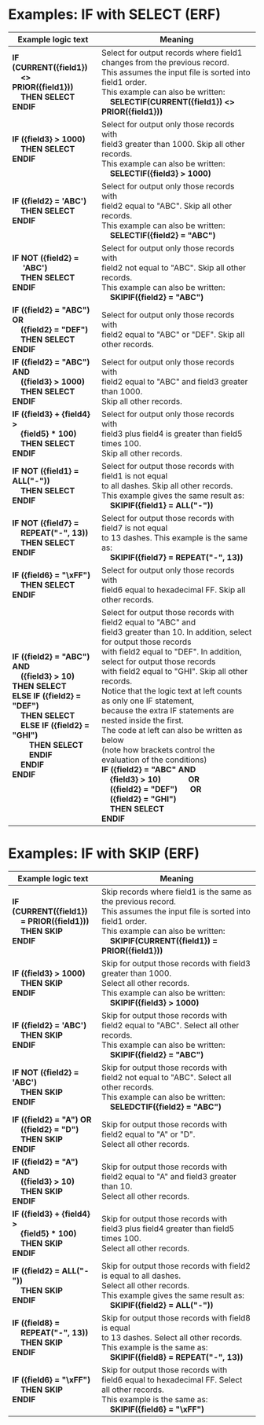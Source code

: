 
# Examples: IF with SELECT (ERF)

|Example logic text|Meaning|
|------------------|-------|
|**IF (CURRENT({field1})<br>&nbsp;&nbsp;&nbsp;&nbsp;<> PRIOR({field1}))<br>&nbsp;&nbsp;&nbsp;&nbsp;THEN SELECT<br>ENDIF**|Select for output records where field1 changes from the previous record.<br>This assumes the input file is sorted into field1 order.<br>This example can also be written:<br>&nbsp;&nbsp;&nbsp;&nbsp;**SELECTIF(CURRENT({field1}) <> PRIOR({field1}))**|
|**IF ({field3} > 1000)<br>&nbsp;&nbsp;&nbsp;&nbsp;THEN SELECT<br>ENDIF**|Select for output only those records with<br>field3 greater than 1000. Skip all other records.<br>This example can also be written:<br>&nbsp;&nbsp;&nbsp;&nbsp;**SELECTIF({field3} > 1000)**|
|**IF ({field2} = 'ABC')<br>&nbsp;&nbsp;&nbsp;&nbsp;THEN SELECT<br>ENDIF**|Select for output only those records with<br>field2 equal to "ABC". Skip all other records.<br>This example can also be written:<br>&nbsp;&nbsp;&nbsp;&nbsp;**SELECTIF({field2} = "ABC")**|
|**IF NOT ({field2} =<br>&nbsp;&nbsp;&nbsp;&nbsp; 'ABC')<br>&nbsp;&nbsp;&nbsp;&nbsp;THEN SELECT<br>ENDIF**|Select for output only those records with<br> field2 not equal to "ABC". Skip all other records.<br>This example can also be written:<br>&nbsp;&nbsp;&nbsp;&nbsp;**SKIPIF({field2} = "ABC")**|
|**IF ({field2} = "ABC") OR<br>&nbsp;&nbsp;&nbsp;&nbsp;({field2} = "DEF")<br>&nbsp;&nbsp;&nbsp;&nbsp;THEN SELECT<br>ENDIF**|Select for output only those records with<br>field2 equal to "ABC" or "DEF". Skip all other records.|
|**IF ({field2} = "ABC") AND<br>&nbsp;&nbsp;&nbsp;&nbsp;({field3} > 1000)<br>&nbsp;&nbsp;&nbsp;&nbsp;THEN SELECT<br>ENDIF**|Select for output only those records with<br>field2 equal to "ABC" and field3 greater than 1000.<br>Skip all other records.|
|**IF ({field3} + {field4} ><br>&nbsp;&nbsp;&nbsp;&nbsp;{field5} \* 100)<br>&nbsp;&nbsp;&nbsp;&nbsp;THEN SELECT<br>ENDIF**|Select for output only those records with<br>field3 plus field4 is greater than field5 times 100.<br>Skip all other records.|
|**IF NOT ({field1} = ALL("-"))<br>&nbsp;&nbsp;&nbsp;&nbsp;THEN SELECT<br>ENDIF**|Select for output those records with field1 is not equal<br> to all dashes. Skip all other records.<br>This example gives the same result as:<br>&nbsp;&nbsp;&nbsp;&nbsp;**SKIPIF({field1} = ALL("-"))**|
|**IF NOT ({field7} =<br>&nbsp;&nbsp;&nbsp;&nbsp;REPEAT("-", 13))<br>&nbsp;&nbsp;&nbsp;&nbsp;THEN SELECT<br>ENDIF**|Select for output those records with field7 is not equal<br>to 13 dashes. This example is the same as:<br>&nbsp;&nbsp;&nbsp;&nbsp;**SKIPIF({field7} = REPEAT("-", 13))**|
|**IF ({field6} = "\xFF")<br>&nbsp;&nbsp;&nbsp;&nbsp;THEN SELECT<br>ENDIF**|Select for output only those records with<br> field6 equal to hexadecimal FF. Skip all other records.|
|**IF ({field2} = "ABC") AND<br>&nbsp;&nbsp;&nbsp;&nbsp;({field3} > 10)<br>THEN SELECT<br>ELSE IF ({field2} = "DEF")<br>&nbsp;&nbsp;&nbsp;&nbsp;THEN SELECT<br>&nbsp;&nbsp;&nbsp;&nbsp;ELSE IF ({field2} = "GHI")<br>&nbsp;&nbsp;&nbsp;&nbsp;&nbsp;&nbsp;&nbsp;&nbsp;THEN SELECT<br>&nbsp;&nbsp;&nbsp;&nbsp;&nbsp;&nbsp;&nbsp;&nbsp;ENDIF<br>&nbsp;&nbsp;&nbsp;&nbsp;ENDIF<br>ENDIF**|Select for output those records with field2 equal to "ABC" and<br>field3 greater than 10. In addition, select for output those records<br>with field2 equal to "DEF". In addition, select for output those records<br>with field2 equal to "GHI". Skip all other records.<br>Notice that the logic text at left counts as only one IF statement,<br>because the extra IF statements are nested inside the first.<br>The code at left can also be written as below<br>\(note how brackets control the evaluation of the conditions\)<br>**IF ({field2} = "ABC" AND<br>&nbsp;&nbsp;&nbsp;&nbsp;{field3} > 10)&nbsp;&nbsp;&nbsp;&nbsp;&nbsp;&nbsp;&nbsp;&nbsp;&nbsp;&nbsp;&nbsp;&nbsp;&nbsp;OR<br>&nbsp;&nbsp;&nbsp;&nbsp;({field2} = "DEF")&nbsp;&nbsp;&nbsp;&nbsp;&nbsp;&nbsp;OR<br>&nbsp;&nbsp;&nbsp;&nbsp;({field2} = "GHI")<br>&nbsp;&nbsp;&nbsp;&nbsp;THEN SELECT<br>ENDIF**|


# Examples: IF with SKIP (ERF)

|Example logic text|Meaning|
|------------------|-------|
|**IF (CURRENT({field1})<br>&nbsp;&nbsp;&nbsp;&nbsp;= PRIOR({field1}))<br>&nbsp;&nbsp;&nbsp;&nbsp;THEN SKIP<br>ENDIF**|Skip records where field1 is the same as the previous record.<br>This assumes the input file is sorted into field1 order.<br>This example can also be written:<br>&nbsp;&nbsp;&nbsp;&nbsp;**SKIPIF(CURRENT({field1}) = PRIOR({field1}))**|
|**IF ({field3} > 1000)<br>&nbsp;&nbsp;&nbsp;&nbsp;THEN SKIP<br>ENDIF**|Skip for output those records with field3 greater than 1000.<br>Select all other records.<br>This example can also be written:<br>&nbsp;&nbsp;&nbsp;&nbsp;**SKIPIF({field3} > 1000)**|
|**IF ({field2} = 'ABC')<br>&nbsp;&nbsp;&nbsp;&nbsp;THEN SKIP<br>ENDIF**|Skip for output those records with<br>field2 equal to "ABC". Select all other records.<br>This example can also be written:<br>&nbsp;&nbsp;&nbsp;&nbsp;**SKIPIF({field2} = "ABC")**|
|**IF NOT ({field2} = 'ABC')<br>&nbsp;&nbsp;&nbsp;&nbsp;THEN SKIP<br>ENDIF**|Skip for output those records with<br>field2 not equal to "ABC". Select all other records.<br>This example can also be written:<br>&nbsp;&nbsp;&nbsp;&nbsp;**SELEDCTIF({field2} = "ABC")**|
|**IF ({field2} = "A") OR<br>&nbsp;&nbsp;&nbsp;&nbsp;({field2} = "D")<br>&nbsp;&nbsp;&nbsp;&nbsp;THEN SKIP<br>ENDIF**|Skip for output those records with<br>field2 equal to "A" or "D".<br>Select all other records.|
|**IF ({field2} = "A") AND<br>&nbsp;&nbsp;&nbsp;&nbsp;({field3} > 10)<br>&nbsp;&nbsp;&nbsp;&nbsp;THEN SKIP<br>ENDIF**|Skip for output those records with<br>field2 equal to "A" and field3 greater than 10.<br>Select all other records.|
|**IF ({field3} + {field4} ><br>&nbsp;&nbsp;&nbsp;&nbsp;{field5} \* 100)<br>&nbsp;&nbsp;&nbsp;&nbsp;THEN SKIP<br>ENDIF**|Skip for output those records with<br>field3 plus field4 greater than field5 times 100.<br>Select all other records.|
|**IF ({field2} = ALL("-"))<br>&nbsp;&nbsp;&nbsp;&nbsp;THEN SKIP<br>ENDIF**|Skip for output those records with field2 is equal to all dashes.<br> Select all other records.<br>This example gives the same result as:<br>&nbsp;&nbsp;&nbsp;&nbsp;**SKIPIF({field2} = ALL("-"))**|
|**IF ({field8} =<br>&nbsp;&nbsp;&nbsp;&nbsp;REPEAT("-", 13))<br>&nbsp;&nbsp;&nbsp;&nbsp;THEN SKIP<br>ENDIF**|Skip for output those records with field8 is equal<br>to 13 dashes. Select all other records.<br>This example is the same as:<br>&nbsp;&nbsp;&nbsp;&nbsp;**SKIPIF({field8} = REPEAT("-", 13))**|
|**IF ({field6} = "\xFF")<br>&nbsp;&nbsp;&nbsp;&nbsp;THEN SKIP<br>ENDIF**|Skip for output those records with<br>field6 equal to hexadecimal FF. Select all other records.<br>This example is the same as:<br>&nbsp;&nbsp;&nbsp;&nbsp;**SKIPIF({field6} = "\xFF")**|
